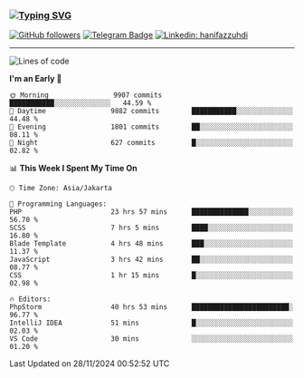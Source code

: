 ### [![Typing SVG](https://readme-typing-svg.herokuapp.com?font=lato&size=22&lines=Hi+There+👋)](https://git.io/typing-svg) 

[![GitHub followers](https://img.shields.io/github/followers/hanifazzuhdi?label=Follow&style=social)](https://github.com/hanifazzuhdi/?tab=follow) 
[![Telegram Badge](https://img.shields.io/badge/-hanif0198-blue?style=social&logo=telegram&link=https://www.t.me/hanif0198/)](https://www.t.me/hanif0198/) 
[![Linkedin: hanifazzuhdi](https://img.shields.io/badge/-hanifazzuhdi-blue?style=flat-square&logo=Linkedin&logoColor=white&link=https://www.linkedin.com/in/hanif-az-zuhdi-69688019b/)](https://www.linkedin.com/in/hanif-az-zuhdi-69688019b/) 

<hr/>

<!--START_SECTION:waka-->
![Lines of code](https://img.shields.io/badge/From%20Hello%20World%20I%27ve%20Written-74.0%20million%20lines%20of%20code-blue)

**I'm an Early 🐤** 

```text
🌞 Morning                9907 commits        ███████████░░░░░░░░░░░░░░   44.59 % 
🌆 Daytime                9882 commits        ███████████░░░░░░░░░░░░░░   44.48 % 
🌃 Evening                1801 commits        ██░░░░░░░░░░░░░░░░░░░░░░░   08.11 % 
🌙 Night                  627 commits         █░░░░░░░░░░░░░░░░░░░░░░░░   02.82 % 
```


📊 **This Week I Spent My Time On** 

```text
🕑︎ Time Zone: Asia/Jakarta

💬 Programming Languages: 
PHP                      23 hrs 57 mins      ██████████████░░░░░░░░░░░   56.70 % 
SCSS                     7 hrs 5 mins        ████░░░░░░░░░░░░░░░░░░░░░   16.80 % 
Blade Template           4 hrs 48 mins       ███░░░░░░░░░░░░░░░░░░░░░░   11.37 % 
JavaScript               3 hrs 42 mins       ██░░░░░░░░░░░░░░░░░░░░░░░   08.77 % 
CSS                      1 hr 15 mins        █░░░░░░░░░░░░░░░░░░░░░░░░   02.98 % 

🔥 Editors: 
PhpStorm                 40 hrs 53 mins      ████████████████████████░   96.77 % 
IntelliJ IDEA            51 mins             █░░░░░░░░░░░░░░░░░░░░░░░░   02.03 % 
VS Code                  30 mins             ░░░░░░░░░░░░░░░░░░░░░░░░░   01.20 % 
```


 Last Updated on 28/11/2024 00:52:52 UTC
<!--END_SECTION:waka-->
